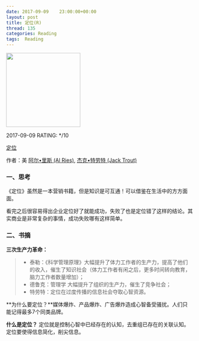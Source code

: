 ```yaml
---
date: 2017-09-09    23:00:00+00:00
layout: post
title: 定位(R)
thread: 135
categories: Reading
tags:  Reading
---
```




<img src="https://images-cn.ssl-images-amazon.com/images/I/41x7rOPwL%2BL.jpg" width="200" />



2017-09-09 RATING:  */10



[定位](https://www.amazon.cn/%E5%AE%9A%E4%BD%8D-%E6%9C%89%E5%8F%B2%E4%BB%A5%E6%9D%A5%E5%AF%B9%E7%BE%8E%E5%9B%BD%E8%90%A5%E9%94%80%E5%BD%B1%E5%93%8D%E6%9C%80%E5%A4%A7%E7%9A%84%E8%A7%82%E5%BF%B5-%E9%98%BF%E5%B0%94-%E9%87%8C%E6%96%AF/dp/B004IPRAOM)



作者：美 [阿尔•里斯 (Al Ries)](https://www.amazon.cn/s/ref=dp_byline_sr_book_1?ie=UTF8&field-author=%E9%98%BF%E5%B0%94%E2%80%A2%E9%87%8C%E6%96%AF+%28Al+Ries%29&search-alias=books), [杰克•特劳特 (Jack Trout)](https://www.amazon.cn/s/ref=dp_byline_sr_book_2?ie=UTF8&field-author=%E6%9D%B0%E5%85%8B%E2%80%A2%E7%89%B9%E5%8A%B3%E7%89%B9+%28Jack+Trout%29&search-alias=books) 



### 一、思考

《定位》虽然是一本营销书籍，但是知识是可互通！可以借鉴在生活中的方方面面。

看完之后很容易得出企业定位好了就能成功，失败了也是定位错了这样的结论。其实商业是非常复杂的事情，成功失败哪有这样简单。



### 二、书摘

**三次生产力革命：**

> * 泰勒：《科学管理原理》大幅提升了体力工作者的生产力，提高了他们的收入，催生了知识社会（体力工作者有闲之后，更多时间转向教育，脑力工作者数量增加）；
> * 德鲁克：管理学 大幅提升了组织的生产力，催生了竞争社会；
> * 特劳特：定位在过度传播的信息社会夺取心智资源。

**为什么要定位？**媒体爆炸、产品爆炸、广告爆炸造成心智备受骚扰。人们只能记得最多7个同类品牌。

**什么是定位？** 定位就是控制心智中已经存在的认知，去重组已存在的关联认知。定位要使得信息简化，削尖信息。





























